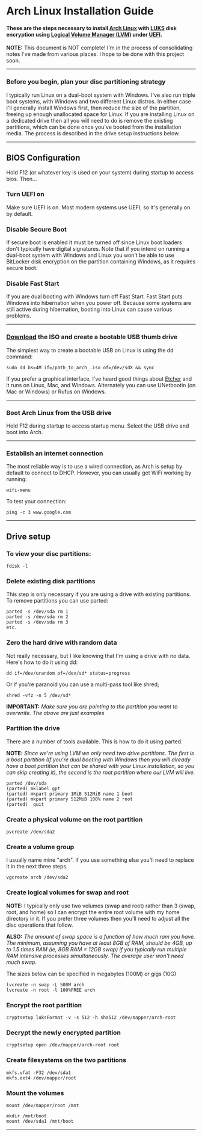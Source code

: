 # Arch Linux Installation Guide

#### These are the steps necessary to install <a href="https://www.archlinux.org/">Arch Linux</a> with <a href="https://en.wikipedia.org/wiki/Linux_Unified_Key_Setup">LUKS</a> disk encryption using <a href="https://en.wikipedia.org/wiki/Logical_Volume_Manager_(Linux)">Logical Volume Manager (LVM)</a> under <a href="https://en.wikipedia.org/wiki/Unified_Extensible_Firmware_Interface">UEFI</a>.

__NOTE:__ This document is NOT complete! I'm in the process of consolidating notes I've made from various places. I hope to be done with this project soon.

---

### Before you begin, plan your disc partitioning strategy
I typically run Linux on a dual-boot system with Windows. I've also run triple boot systems, with Windows and two different Linux distros. In either case I'll generally install Windows first, then reduce the size of the partition, freeing up enough unallocated space for Linux. If you are installing Linux on a dedicated drive then all you will need to do is remove the existing partitions, which can be done once you've booted from the installation media. The process is described in the drive setup instructions below.

---

## BIOS Configuration

Hold F12 (or whatever key is used on your system) during startup to access bios. Then...

### Turn UEFI on

Make sure UEFI is on. Most modern systems use UEFI, so it's generally on by default.

### Disable Secure Boot

If secure boot is enabled it must be turned off since Linux boot loaders don't typically have digital signatures. Note that if you intend on running a dual-boot system with Windows and Linux you won't be able to use BitLocker disk encryption on the partition containing Windows, as it requires secure boot.

### Disable Fast Start

If you are dual booting with Windows turn off Fast Start. Fast Start puts Windows into hibernation when you power off. Because some systems are still active during hibernation, booting into Linux can cause various problems.

---


### <a href="https://www.archlinux.org/download/">Download</a> the ISO and create a bootable USB thumb drive
The simplest way to create a bootable USB on Linux is using the dd command:

	sudo dd bs=4M if=/path_to_arch_.iso of=/dev/sdX && sync

If you prefer a graphical interface, I've heard good things about <a href="https://etcher.io/">Etcher</a> and it runs on Linux, Mac, and Windows. Alternately you can use UNetbootin (on Mac or Windows) or Rufus on Windows.

---

### Boot Arch Linux from the USB drive
Hold F12 during startup to access startup menu. Select the USB drive and boot into Arch.

---

### Establish an internet connection
The most reliable way is to use a wired connection, as Arch is setup by default to connect to DHCP. However, you can usually get WiFi working by running:

	wifi-menu

To test your connection:
	
	ping -c 3 www.google.com


---

## Drive setup

### To view your disc partitions:

	fdisk -l


### Delete existing disk partitions
This step is only necessary if you are using a drive with existing partitions. To remove partitions you can use parted:

	parted -s /dev/sda rm 1
	parted -s /dev/sda rm 2
	parted -s /dev/sda rm 3
	etc.


### Zero the hard drive with random data

Not really necessary, but I like knowing that I'm using a drive with no data. Here's how to do it using dd:

	dd if=/dev/urandom of=/dev/sd* status=progress

Or if you're paranoid you can use a multi-pass tool like shred;

	shred -vfz -n 5 /dev/sd*

__IMPORTANT:__ _Make sure you are pointing to the partition you want to overwrite. The above are just examples_


### Partition the drive
There are a number of tools available. This is how to do it using parted.

__NOTE:__ _Since we're using LVM we only need two drive partitions. The first is a boot partition (If you're dual booting with Windows then you will already have a boot partition that can be shared with your Linux installation, so you can skip creating it), the second is the root partition where our LVM will live._

	parted /dev/sda
	(parted) mklabel gpt
	(parted) mkpart primary 1MiB 512MiB name 1 boot
	(parted) mkpart primary 512MiB 100% name 2 root
	(parted)  quit



### Create a physical volume on the root partition
	pvcreate /dev/sda2

### Create a volume group
I usually name mine "arch". If you use something else you'll need to replace it in the next three steps.

	vgcreate arch /dev/sda2

### Create logical volumes for swap and root

__NOTE:__ I typically only use two volumes (swap and root) rather than 3 (swap, root, and home) so I can encrypt the entire root volume with my home directory in it. If you prefer three volumes then you'll need to adjust all the disc operations that follow.

__ALSO:__ _The amount of swap space is a function of how much ram you have. The minimum, assuming you have at least 8GB of RAM, should be 4GB, up to 1.5 times RAM (ie, 8GB RAM = 12GB swap) if you typically run multiple RAM intensive processes simultaneously. The average user won't need much swap._

The sizes below can be specified in megabytes (100M) or gigs (10G)

	lvcreate -n swap -L 500M arch
	lvcreate -n root -l 100%FREE arch


### Encrypt the root partition 

	cryptsetup luksFormat -v -s 512 -h sha512 /dev/mapper/arch-root


### Decrypt the newly encrypted partition
	cryptsetup open /dev/mapper/arch-root root


### Create filesystems on the two partitions

	mkfs.vfat -F32 /dev/sda1
	mkfs.ext4 /dev/mapper/root


### Mount the volumes

	mount /dev/mapper/root /mnt

	mkdir /mnt/boot
	mount /dev/sda1 /mnt/boot

---





